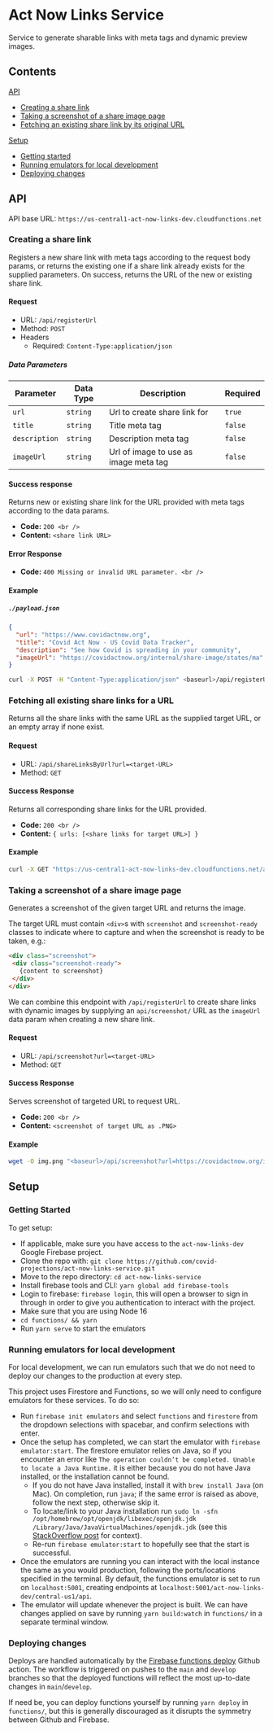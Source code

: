 # Act Now Links Service

Service to generate sharable links with meta tags and dynamic preview images.

## Contents

[API](#api)

* [Creating a share link](#creating-a-share-link)
* [Taking a screenshot of a share image page](#taking-a-screenshot-of-a-share-image-page)
* [Fetching an existing share link by its original URL](#fetching-an-existing-share-link-by-its-original-url)

[Setup](#setup)

* [Getting started](#getting-started)
* [Running emulators for local development](#running-emulators-for-local-development)
* [Deploying changes](#deploying-changes)

## API

API base URL: `https://us-central1-act-now-links-dev.cloudfunctions.net`

### Creating a share link

Registers a new share link with meta tags according to the request body params, or returns the existing one if a share link already exists for the supplied parameters. On success, returns the URL of the new or existing share link.

#### Request

* URL:  `/api/registerUrl`
* Method: `POST`
* Headers
  * Required: `Content-Type:application/json`

##### Data Parameters

|     Parameter      | Data Type | Description | Required |
| ----------- | ----------- | ---------------| ------------|                 
| `url`      | `string`      |  Url to create share link for | `true` |
| `title`   | `string`        | Title meta tag                 | `false` |
| `description`   | `string`        | Description meta tag  | `false` |
| `imageUrl`   | `string`        | Url of image to use as image meta tag | `false` |


#### Success response

Returns new or existing share link for the URL provided with meta tags according to the data params.

* **Code:** `200 <br />`
* **Content:** `<share link URL>`
 
#### Error Response

* **Code:** `400 Missing or invalid URL parameter. <br />`


#### Example

##### `./payload.json`

```json
{
  "url": "https://www.covidactnow.org",
  "title": "Covid Act Now - US Covid Data Tracker",
  "description": "See how Covid is spreading in your community",
  "imageUrl": "https://covidactnow.org/internal/share-image/states/ma"
}
```

```bash
curl -X POST -H "Content-Type:application/json" <baseurl>/api/registerUrl -d @./payload.json
```

### Fetching all existing share links for a URL

Returns all the share links with the same URL as the supplied target URL, or an empty
array if none exist.

#### Request

* URL:  `/api/shareLinksByUrl?url=<target-URL>`
* Method: `GET`

#### Success Response

Returns all corresponding share links for the URL provided.

* **Code:** `200 <br />`
* **Content:** `{ urls: [<share links for target URL>] }`

#### Example

```bash
curl -X GET "https://us-central1-act-now-links-dev.cloudfunctions.net/api/getShareLinkUrl?url=https://www.covidactnow.org"
```


### Taking a screenshot of a share image page

Generates a screenshot of the given target URL and returns the image.

The target URL must contain `<div>`s with `screenshot` and `screenshot-ready` classes to indicate where to capture and when the screenshot is ready to be taken, e.g.:

 ```html
<div class="screenshot">
  <div class="screenshot-ready">
    {content to screenshot}
  </div>
</div>
 ```

 We can combine this endpoint with `/api/registerUrl` to create share links with dynamic images by
 supplying an `api/screenshot/` URL as the `imageUrl` data param when creating a new share link.

#### Request

* URL:  `/api/screenshot?url=<target-URL>`
* Method: `GET`

#### Success Response

Serves screenshot of targeted URL to request URL.

* **Code:** `200 <br />`
* **Content:** `<screenshot of target URL as .PNG>`

#### Example

```bash
wget -O img.png "<baseurl>/api/screenshot?url=https://covidactnow.org/internal/share-image/states/ma"
```


## Setup

### Getting Started

To get setup:

* If applicable, make sure you have access to the `act-now-links-dev` Google Firebase project.
* Clone the repo with: `git clone https://github.com/covid-projections/act-now-links-service.git`
* Move to the repo directory: `cd act-now-links-service`
* Install firebase tools and CLI: `yarn global add firebase-tools`
* Login to firebase: `firebase login`, this will open a browser to sign in through in order to give you authentication to interact with the project.
* Make sure that you are using Node 16
* `cd functions/ && yarn`
* Run `yarn serve` to start the emulators

### Running emulators for local development

For local development, we can run emulators such that we do not need to deploy our changes to the production at every step.

This project uses Firestore and Functions, so we will only need to configure emulators for these services. To do so:

* Run `firebase init emulators` and select `functions` and `firestore` from the dropdown selections with spacebar, and confirm selections with enter.
* Once the setup has completed, we can start the emulator with `firebase emulator:start`. The firestore emulator relies on Java, so if you encounter an error like ```The operation couldn’t be completed. Unable to locate a Java Runtime.``` it is either because you do not have Java installed, or the installation cannot be found.
  * If you do not have Java installed, install it with `brew install Java` (on Mac). On completion, run `java`; if the same error is raised as above, follow the next step, otherwise skip it.
  * To locate/link to your Java installation run `sudo ln -sfn /opt/homebrew/opt/openjdk/libexec/openjdk.jdk /Library/Java/JavaVirtualMachines/openjdk.jdk` (see this [StackOverflow post](https://stackoverflow.com/questions/65601196/how-to-brew-install-java) for context).
  * Re-run `firebase emulator:start` to hopefully see that the start is successful.
* Once the emulators are running you can interact with the local instance the same as you would production, following the ports/locations specified in the terminal. By default, the functions emulator is set to run on `localhost:5001`, creating endpoints at `localhost:5001/act-now-links-dev/central-us1/api`.
* The emulator will update whenever the project is built. We can have changes applied on save by running `yarn build:watch` in `functions/` in a separate terminal window.

### Deploying changes

Deploys are handled automatically by the [Firebase functions deploy](https://github.com/covid-projections/act-now-links-service/actions/workflows/functions-deploy.yml) Github action. The workflow is triggered on pushes to the `main` and `develop` branches so that the deployed functions will reflect the most up-to-date changes in `main`/`develop`.

If need be, you can deploy functions yourself by running `yarn deploy` in `functions/`, but this is generally discouraged as it disrupts the symmetry between Github and Firebase.

